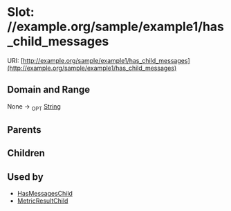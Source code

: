 
# Slot: //example.org/sample/example1/has_child_messages




URI: [http://example.org/sample/example1/has_child_messages](http://example.org/sample/example1/has_child_messages)


## Domain and Range

None ->  <sub>OPT</sub> [String](types/String.md)

## Parents


## Children


## Used by

 * [HasMessagesChild](HasMessagesChild.md)
 * [MetricResultChild](MetricResultChild.md)
